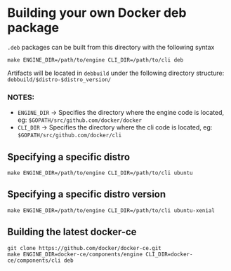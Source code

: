 # Building your own Docker deb package

`.deb` packages can be built from this directory with the following syntax

```shell
make ENGINE_DIR=/path/to/engine CLI_DIR=/path/to/cli deb
```

Artifacts will be located in `debbuild` under the following directory structure:
`debbuild/$distro-$distro_version/`

### NOTES:
* `ENGINE_DIR` -> Specifies the directory where the engine code is located, eg: `$GOPATH/src/github.com/docker/docker`
* `CLI_DIR` -> Specifies the directory where the cli code is located, eg: `$GOPATH/src/github.com/docker/cli`

## Specifying a specific distro

```shell
make ENGINE_DIR=/path/to/engine CLI_DIR=/path/to/cli ubuntu
```

## Specifying a specific distro version
```shell
make ENGINE_DIR=/path/to/engine CLI_DIR=/path/to/cli ubuntu-xenial
```

## Building the latest docker-ce

```shell
git clone https://github.com/docker/docker-ce.git
make ENGINE_DIR=docker-ce/components/engine CLI_DIR=docker-ce/components/cli deb
```
